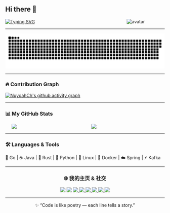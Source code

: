 ## Hi there 👋

<img src="https://github.com/yoyocraft/yoyocraft/blob/master/assets/angry.gif" width="120" alt="avatar" align="right" />

[![Typing SVG](https://readme-typing-svg.herokuapp.com?font=Fira+Code&pause=1000&width=435&lines=Hi,+I'm+NuyoahCh;Welcome+to+my+GitHub!;nuyoahch.online)](https://git.io/typing-svg)

---

![github-snake](https://raw.githubusercontent.com/NuyoahCh/NuyoahCh/output/github-contribution-grid-snake.svg)

---

### 🔥 Contribution Graph
[![NuyoahCh's github activity graph](https://github-readme-activity-graph.vercel.app/graph?username=NuyoahCh&bg_color=0d1117&color=70a5fd&line=ae81ff&point=fca311&area=true&hide_border=true)](https://github.com/ashutosh00710/github-readme-activity-graph)

---

### 📊 My GitHub Stats

<div align="center" style="display: flex; justify-content: center; gap: 10px; flex-wrap: wrap;">
  <img src="https://github-readme-stats.vercel.app/api?username=NuyoahCh&show_icons=true&theme=tokyonight&hide_border=true&border_radius=12&height=165" width="48%" />
  <img src="https://github-readme-stats.vercel.app/api/top-langs/?username=NuyoahCh&layout=compact&theme=tokyonight&hide=html,css&hide_border=true&border_radius=12&height=165" width="42%" />
</div>

---

### 🛠️ Languages & Tools  
🚀 Go | ☕ Java | 🦀 Rust | 🐍 Python | 🐧 Linux | 🐳 Docker | ☁️ Spring | ⚡ Kafka

---
<h3 align="center">🌐 我的主页 & 社交</h3>

<p align="center">

  <!-- Visitors & Followers -->
  <img src="https://komarev.com/ghpvc/?username=NuyoahCh&label=Views&color=0e75b6&style=flat-square" />
  <img src="https://img.shields.io/github/followers/NuyoahCh?style=flat-square&logo=github" />

  <!-- Social & Blog -->
  <a href="https://space.bilibili.com/3494367037753464">
    <img src="https://img.shields.io/badge/Bilibili-主站-00A1D6?style=flat-square&logo=bilibili&logoColor=white" />
  </a>
  <a href="https://www.yuque.com/codereview1024">
    <img src="https://img.shields.io/badge/语雀-知识库-27A27A?style=flat-square&logo=yuque&logoColor=white" />
  </a>
  <a href="https://leetcode.cn/u/code-review/">
    <img src="https://img.shields.io/badge/LeetCode-刷题-F89F1B?style=flat-square&logo=leetcode&logoColor=white" />
  </a>
  <a href="https://nuyoahch.online">
    <img src="https://img.shields.io/badge/Blog-nuyoahch.online-0E83CD?style=flat-square&logo=hexo&logoColor=white" />
  </a>
  <a href="https://blog.csdn.net/Darling912">
    <img src="https://img.shields.io/badge/CSDN-博客-FF4D4F?style=flat-square&logo=csdn&logoColor=white" />
  </a>
  <a href="https://www.cnblogs.com/codereview">
    <img src="https://img.shields.io/badge/Cnblogs-博客园-8A2BE2?style=flat-square&logo=blogger&logoColor=white" />
  </a>

</p>

---

<p align="center">
✨ “Code is like poetry — each line tells a story.”
</p>

